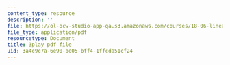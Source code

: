 ```yaml
---
content_type: resource
description: ''
file: https://ol-ocw-studio-app-qa.s3.amazonaws.com/courses/18-06-linear-algebra-spring-2010/3a4c9c7a6e90be05bff41ffcda51cf24_QuZL5IKpO_U.pdf
file_type: application/pdf
resourcetype: Document
title: 3play pdf file
uid: 3a4c9c7a-6e90-be05-bff4-1ffcda51cf24
---
```

